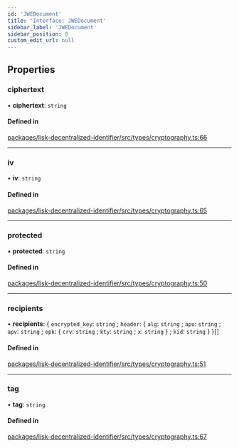 ```yaml
---
id: 'JWEDocument'
title: 'Interface: JWEDocument'
sidebar_label: 'JWEDocument'
sidebar_position: 0
custom_edit_url: null
---
```


## Properties

### ciphertext

• **ciphertext**: `string`

#### Defined in

[packages/lisk-decentralized-identifier/src/types/cryptography.ts:66](https://github.com/aldhosutra/lisk-did/blob/dd73109/packages/lisk-decentralized-identifier/src/types/cryptography.ts#L66)

---

### iv

• **iv**: `string`

#### Defined in

[packages/lisk-decentralized-identifier/src/types/cryptography.ts:65](https://github.com/aldhosutra/lisk-did/blob/dd73109/packages/lisk-decentralized-identifier/src/types/cryptography.ts#L65)

---

### protected

• **protected**: `string`

#### Defined in

[packages/lisk-decentralized-identifier/src/types/cryptography.ts:50](https://github.com/aldhosutra/lisk-did/blob/dd73109/packages/lisk-decentralized-identifier/src/types/cryptography.ts#L50)

---

### recipients

• **recipients**: { `encrypted_key`: `string` ; `header`: { `alg`: `string` ; `apu`: `string` ; `apv`: `string` ; `epk`: { `crv`: `string` ; `kty`: `string` ; `x`: `string` } ; `kid`: `string` } }[]

#### Defined in

[packages/lisk-decentralized-identifier/src/types/cryptography.ts:51](https://github.com/aldhosutra/lisk-did/blob/dd73109/packages/lisk-decentralized-identifier/src/types/cryptography.ts#L51)

---

### tag

• **tag**: `string`

#### Defined in

[packages/lisk-decentralized-identifier/src/types/cryptography.ts:67](https://github.com/aldhosutra/lisk-did/blob/dd73109/packages/lisk-decentralized-identifier/src/types/cryptography.ts#L67)
